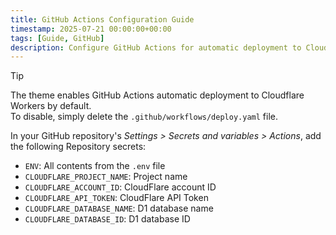 ```yaml
---
title: GitHub Actions Configuration Guide
timestamp: 2025-07-21 00:00:00+00:00
tags: [Guide, GitHub]
description: Configure GitHub Actions for automatic deployment to Cloudflare Workers, including required environment variables and secrets setup.
---
```


> [!TIP]
> The theme enables GitHub Actions automatic deployment to Cloudflare Workers by default.\
> To disable, simply delete the `.github/workflows/deploy.yaml` file.

In your GitHub repository's *Settings > Secrets and variables > Actions*, add the following Repository secrets:

- `ENV`: All contents from the `.env` file
- `CLOUDFLARE_PROJECT_NAME`: Project name
- `CLOUDFLARE_ACCOUNT_ID`: CloudFlare account ID
- `CLOUDFLARE_API_TOKEN`: CloudFlare API Token
- `CLOUDFLARE_DATABASE_NAME`: D1 database name
- `CLOUDFLARE_DATABASE_ID`: D1 database ID
